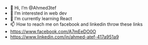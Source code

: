 - 👋 Hi, I’m @Ahmed3tef
- 👀 I’m interested in web dev
- 🌱 I’m currently learning React
- 📫 How to reach me on facebook and linkedin throw these links
- https://www.facebook.com/A7mEeDO0O
- https://www.linkedin.com/in/ahmed-atef-417a951a9

<!---
Ahmed3tef/Ahmed3tef is a ✨ special ✨ repository because its `README.md` (this file) appears on your GitHub profile.
You can click the Preview link to take a look at your changes.
--->
